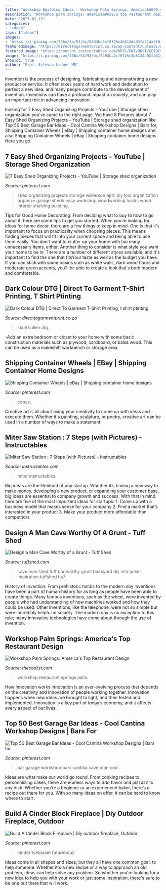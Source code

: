 ```yaml
---
title: "Workshop Building Ideas - Workshop Palm Springs: America&#039;s Top Restaurant Design"
description: "Workshop palm springs: america&#039;s top restaurant design"
date: "2023-01-13"
categories:
- "ideas"
tags: ["ideas"]
images:
- "https://i.pinimg.com/736x/54/93/bc/5493bc2cf0f25c4b6134c93fa314a3fd--cinder-blocks-outdoor-fireplaces.jpg"
featuredImage: "https://directtogarmentprint.co.za/wp-content/uploads/2017/12/direct-to-garment-51-768x960.jpg"
featured_image: "https://content.instructables.com/ORIG/FW7/HH9I/GEI9CY5S/FW7HH9IGEI9CY5S.jpg?frame=1&amp;width=2100"
image: "https://i.pinimg.com/736x/54/93/bc/5493bc2cf0f25c4b6134c93fa314a3fd--cinder-blocks-outdoor-fireplaces.jpg"
ShowToc: true
author: "Prof. Estevan Ledner MD"
---
```



Invention is the process of designing, fabricating and demonstrating a new product or service. It often takes years of hard work and dedication to perfect a new idea, and many people contribute to the development of invention. Inventions can have a profound impact on society, and can play an important role in advancing innovation.

	

		
looking for 7 Easy Shed Organizing Projects - YouTube | Storage shed organization you've came to the right page. We have 8 Pictures about 7 Easy Shed Organizing Projects - YouTube | Storage shed organization like Top 50 Best Garage Bar Ideas - Cool Cantina Workshop Designs | Bars for, Shipping Container Wheels | eBay | Shipping container home designs and also Shipping Container Wheels | eBay | Shipping container home designs. Here you go:
		
    
## 7 Easy Shed Organizing Projects - YouTube | Storage Shed Organization

<img loading=lazy src="https://i.pinimg.com/736x/25/4a/a2/254aa2380725d77a677d2b104cb9af41.jpg" onerror="this.onerror=null;this.src='https://tse3.mm.bing.net/th?id=OIP.lV2wURrezMQEBeHib-ct_AHaEK&amp;pid=15.1';" alt="7 Easy Shed Organizing Projects - YouTube | Storage shed organization">

_Source: pinterest.com_

>shed organizing projects storage wilkerson april diy tool organization organize garage sheds easy workshop woodworking hacks wood interior shelving building. 

	

Tips for Good Home Decorating: From deciding what to buy to how to go about it, here are some tips to get you started.
When you're looking for ideas for home decor, there are a few things to keep in mind. One is that it's important to focus on practicality when choosing pieces. This means finding pieces that will fit into your current space and being able to use them easily. You don't want to clutter up your home with too many unnecessary items, either. Another thing to consider is what style you want your home to be in. There are a number of different styles available, and it's important to find the one that fitsYour taste as well as the budget you have. If you can stick with some basics such as white walls, dark wood floors and moderate green accents, you'll be able to create a look that's both modern and comfortable.

    
## Dark Colour DTG | Direct To Garment T-Shirt Printing, T Shirt Ptinting

<img loading=lazy src="https://directtogarmentprint.co.za/wp-content/uploads/2017/12/direct-to-garment-51-768x960.jpg" onerror="this.onerror=null;this.src='https://tse2.mm.bing.net/th?id=OIP.5Pf8y-ugcvTWwASmSqWn8QHaJQ&amp;pid=15.1';" alt="Dark Colour DTG | Direct To Garment T-Shirt Printing, t shirt ptinting">

_Source: directtogarmentprint.co.za_

>skull sullen dtg. 

	

-Add an extra bedroom or closet to your home with some basic construction materials such as plywood, cardboard, or balsa wood. This can be used as a makeshift workbench or storage area. 

    
## Shipping Container Wheels | EBay | Shipping Container Home Designs

<img loading=lazy src="https://i.pinimg.com/736x/cf/a3/df/cfa3df3725d82a343bb5f08331a5dac7.jpg" onerror="this.onerror=null;this.src='https://tse1.mm.bing.net/th?id=OIP.hoi6S79BItOPSD26-qEtqAHaJ3&amp;pid=15.1';" alt="Shipping Container Wheels | eBay | Shipping container home designs">

_Source: pinterest.com_

>conex. 

	

Creative art is all about using your creativity to come up with ideas and execute them. Whether it's painting, sculpture, or poetry, creative art can be used in a number of ways to make a statement.

    
## Miter Saw Station : 7 Steps (with Pictures) - Instructables

<img loading=lazy src="https://content.instructables.com/ORIG/FW7/HH9I/GEI9CY5S/FW7HH9IGEI9CY5S.jpg?frame=1&amp;width=2100" onerror="this.onerror=null;this.src='https://tse2.mm.bing.net/th?id=OIP.OEtkxN8ljVuseB6xOh6DsQHaJ4&amp;pid=15.1';" alt="Miter Saw Station : 7 Steps (with Pictures) - Instructables">

_Source: instructables.com_

>miter instructables. 

	

Big ideas are the lifeblood of any startup. Whether it’s finding a new way to make money, developing a new product, or expanding your customer base, big ideas are essential to company growth and success. With that in mind, here are five of the most important ideas for startups: 1. Come up with a business model that makes sense for your company 2. Find a market that’s interested in your product 3. Make your product more affordable than competitors 
    
## Design A Man Cave Worthy Of A Grunt - Tuff Shed

<img loading=lazy src="http://www.tuffshed.com/wp-content/uploads/2017/02/HS7-1030x773.jpg" onerror="this.onerror=null;this.src='https://tse2.mm.bing.net/th?id=OIP.5byYYPBcv8Zivy1bu24DygHaFj&amp;pid=15.1';" alt="Design a Man Cave Worthy of a Grunt - Tuff Shed">

_Source: tuffshed.com_

>cave man shed tuff bar worthy grunt backyard diy into poker inspiration tuffshed hs7. 

	

History of Invention: From prehistoric tombs to the modern day
Inventions have been a part of human history for as long as people have been able to create things. Many famous inventions, such as the wheel, were invented by people who had understanding of how machines worked and how they could be used. Other inventions, like the telephone, were not so simple but were incredibly helpful in society. The modern day is no exception to this rule; many innovative technologies have come about through the use of invention.

    
## Workshop Palm Springs: America&#039;s Top Restaurant Design

<img loading=lazy src="https://cdn.thecoolist.com/wp-content/uploads/2013/10/Americas-Best-Restaurant-Design-Workshop-Kitchen-and-Bar-4.jpg" onerror="this.onerror=null;this.src='https://tse2.mm.bing.net/th?id=OIP.C2K0epIq4WgN7g6sv0cWnAHaFi&amp;pid=15.1';" alt="Workshop Palm Springs: America&#039;s Top Restaurant Design">

_Source: thecoolist.com_

>workshop restaurant springs palm. 

	

How innovation works
Innovation is an ever-evolving process that depends on the creativity and innovation of people working together. Innovation happens when new ideas are brought to light, and then tested and implemented. Innovation is a key part of today’s economy, and it affects every aspect of our lives.

    
## Top 50 Best Garage Bar Ideas - Cool Cantina Workshop Designs | Bars For

<img loading=lazy src="https://i.pinimg.com/736x/f3/40/ac/f340ac65abf885db4f25bdb88567929e.jpg" onerror="this.onerror=null;this.src='https://tse3.mm.bing.net/th?id=OIP.RJbyo4YwzOtV0ORtr8-YywAAAA&amp;pid=15.1';" alt="Top 50 Best Garage Bar Ideas - Cool Cantina Workshop Designs | Bars for">

_Source: pinterest.com_

>bar garage workshop bars cantina cave man cool. 

	

Ideas are what make our world go round. From cooking recipes to personalizing cakes, there are endless ways to add flavor and pizzazz to any dish. Whether you’re a beginner or an experienced baker, there’s a recipe out there for you. With so many ideas on offer, it can be hard to know where to start.

    
## Build A Cinder Block Fireplace | Diy Outdoor Fireplace, Outdoor

<img loading=lazy src="https://i.pinimg.com/736x/54/93/bc/5493bc2cf0f25c4b6134c93fa314a3fd--cinder-blocks-outdoor-fireplaces.jpg" onerror="this.onerror=null;this.src='https://tse3.mm.bing.net/th?id=OIP.9kC_nsY6pAjKEhndFvPm0gHaJ4&amp;pid=15.1';" alt="Build A Cinder Block Fireplace | Diy outdoor fireplace, Outdoor">

_Source: pinterest.com_

>cinder tvetpaaet futurehouz. 

	

Ideas come in all shapes and sizes, but they all have one common goal: to help someone. Whether it's a new recipe or a way to approach an old problem, ideas can help solve any problem. So whether you're looking for a new idea to help you with your work or just some inspiration, there's sure to be one out there that will work.

